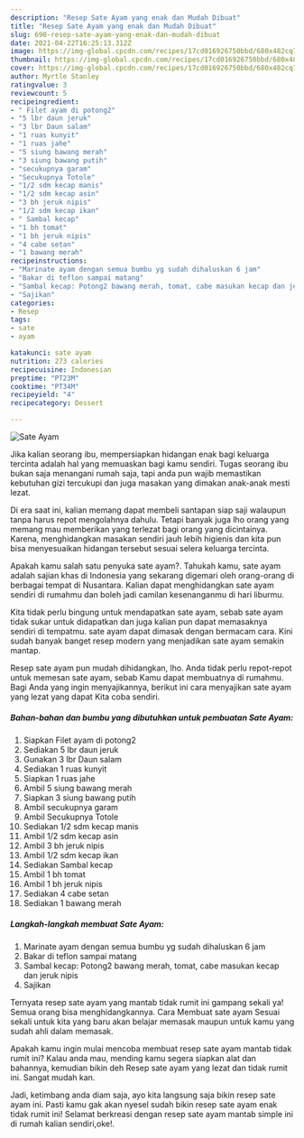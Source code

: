 ```yaml
---
description: "Resep Sate Ayam yang enak dan Mudah Dibuat"
title: "Resep Sate Ayam yang enak dan Mudah Dibuat"
slug: 690-resep-sate-ayam-yang-enak-dan-mudah-dibuat
date: 2021-04-22T16:25:13.312Z
image: https://img-global.cpcdn.com/recipes/17cd016926750bbd/680x482cq70/sate-ayam-foto-resep-utama.jpg
thumbnail: https://img-global.cpcdn.com/recipes/17cd016926750bbd/680x482cq70/sate-ayam-foto-resep-utama.jpg
cover: https://img-global.cpcdn.com/recipes/17cd016926750bbd/680x482cq70/sate-ayam-foto-resep-utama.jpg
author: Myrtle Stanley
ratingvalue: 3
reviewcount: 5
recipeingredient:
- " Filet ayam di potong2"
- "5 lbr daun jeruk"
- "3 lbr Daun salam"
- "1 ruas kunyit"
- "1 ruas jahe"
- "5 siung bawang merah"
- "3 siung bawang putih"
- "secukupnya garam"
- "Secukupnya Totole"
- "1/2 sdm kecap manis"
- "1/2 sdm kecap asin"
- "3 bh jeruk nipis"
- "1/2 sdm kecap ikan"
- " Sambal kecap"
- "1 bh tomat"
- "1 bh jeruk nipis"
- "4 cabe setan"
- "1 bawang merah"
recipeinstructions:
- "Marinate ayam dengan semua bumbu yg sudah dihaluskan 6 jam"
- "Bakar di teflon sampai matang"
- "Sambal kecap: Potong2 bawang merah, tomat, cabe masukan kecap dan jeruk nipis"
- "Sajikan"
categories:
- Resep
tags:
- sate
- ayam

katakunci: sate ayam 
nutrition: 273 calories
recipecuisine: Indonesian
preptime: "PT23M"
cooktime: "PT34M"
recipeyield: "4"
recipecategory: Dessert

---
```



![Sate Ayam](https://img-global.cpcdn.com/recipes/17cd016926750bbd/680x482cq70/sate-ayam-foto-resep-utama.jpg)

Jika kalian seorang ibu, mempersiapkan hidangan enak bagi keluarga tercinta adalah hal yang memuaskan bagi kamu sendiri. Tugas seorang ibu bukan saja menangani rumah saja, tapi anda pun wajib memastikan kebutuhan gizi tercukupi dan juga masakan yang dimakan anak-anak mesti lezat.

Di era  saat ini, kalian memang dapat membeli santapan siap saji walaupun tanpa harus repot mengolahnya dahulu. Tetapi banyak juga lho orang yang memang mau memberikan yang terlezat bagi orang yang dicintainya. Karena, menghidangkan masakan sendiri jauh lebih higienis dan kita pun bisa menyesuaikan hidangan tersebut sesuai selera keluarga tercinta. 



Apakah kamu salah satu penyuka sate ayam?. Tahukah kamu, sate ayam adalah sajian khas di Indonesia yang sekarang digemari oleh orang-orang di berbagai tempat di Nusantara. Kalian dapat menghidangkan sate ayam sendiri di rumahmu dan boleh jadi camilan kesenanganmu di hari liburmu.

Kita tidak perlu bingung untuk mendapatkan sate ayam, sebab sate ayam tidak sukar untuk didapatkan dan juga kalian pun dapat memasaknya sendiri di tempatmu. sate ayam dapat dimasak dengan bermacam cara. Kini sudah banyak banget resep modern yang menjadikan sate ayam semakin mantap.

Resep sate ayam pun mudah dihidangkan, lho. Anda tidak perlu repot-repot untuk memesan sate ayam, sebab Kamu dapat membuatnya di rumahmu. Bagi Anda yang ingin menyajikannya, berikut ini cara menyajikan sate ayam yang lezat yang dapat Kita coba sendiri.

<!--inarticleads1-->

##### Bahan-bahan dan bumbu yang dibutuhkan untuk pembuatan Sate Ayam:

1. Siapkan  Filet ayam di potong2
1. Sediakan 5 lbr daun jeruk
1. Gunakan 3 lbr Daun salam
1. Sediakan 1 ruas kunyit
1. Siapkan 1 ruas jahe
1. Ambil 5 siung bawang merah
1. Siapkan 3 siung bawang putih
1. Ambil secukupnya garam
1. Ambil Secukupnya Totole
1. Sediakan 1/2 sdm kecap manis
1. Ambil 1/2 sdm kecap asin
1. Ambil 3 bh jeruk nipis
1. Ambil 1/2 sdm kecap ikan
1. Sediakan  Sambal kecap
1. Ambil 1 bh tomat
1. Ambil 1 bh jeruk nipis
1. Sediakan 4 cabe setan
1. Sediakan 1 bawang merah




<!--inarticleads2-->

##### Langkah-langkah membuat Sate Ayam:

1. Marinate ayam dengan semua bumbu yg sudah dihaluskan 6 jam
1. Bakar di teflon sampai matang
1. Sambal kecap: Potong2 bawang merah, tomat, cabe masukan kecap dan jeruk nipis
1. Sajikan




Ternyata resep sate ayam yang mantab tidak rumit ini gampang sekali ya! Semua orang bisa menghidangkannya. Cara Membuat sate ayam Sesuai sekali untuk kita yang baru akan belajar memasak maupun untuk kamu yang sudah ahli dalam memasak.

Apakah kamu ingin mulai mencoba membuat resep sate ayam mantab tidak rumit ini? Kalau anda mau, mending kamu segera siapkan alat dan bahannya, kemudian bikin deh Resep sate ayam yang lezat dan tidak rumit ini. Sangat mudah kan. 

Jadi, ketimbang anda diam saja, ayo kita langsung saja bikin resep sate ayam ini. Pasti kamu gak akan nyesel sudah bikin resep sate ayam enak tidak rumit ini! Selamat berkreasi dengan resep sate ayam mantab simple ini di rumah kalian sendiri,oke!.

